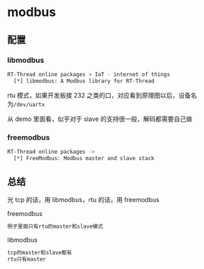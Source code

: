 # modbus

## 配置

### libmodbus

```sh
RT-Thread online packages > IoT - internet of things
  [*] libmodbus: A Modbus library for RT-Thread
```

rtu 模式，如果开发板接 232 之类的口，对应看到原理图以后，设备名为`/dev/uartx`

从 demo 里面看，似乎对于 slave 的支持很一般，解码都需要自己做

### freemodbus

```sh
RT-Thread online packages ->
  [*] FreeModbus: Modbus master and slave stack
```

## 总结

光 tcp 的话，用 libmodbus，rtu 的话，用 freemodbus

freemodbus

```sh
例子里面只有rtu的master和slave模式
```

libmodbus

```sh
tcp的master和slave都有
rtu只有master
```

